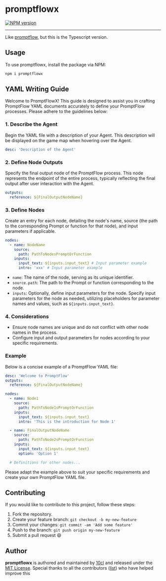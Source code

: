 # promptflowx

[![NPM version](https://img.shields.io/npm/v/promptflowx.svg?style=flat)](https://npmjs.com/package/promptflowx)

---

Like [promptflow](https://github.com/microsoft/promptflow), but this is the Typescript version.

## Usage

To use promptflowx, install the package via NPM:

```bash
npm i promptflowx
```

## **YAML Writing Guide**

Welcome to PromptFlowX! This guide is designed to assist you in crafting PromptFlow YAML documents accurately to define your PromptFlow processes. Please adhere to the guidelines below:

### 1. Describe the Agent

Begin the YAML file with a description of your Agent. This description will be displayed on the game map when hovering over the Agent.

```yaml
desc: 'Description of the Agent'
```

### 2. Define Node Outputs

Specify the final output node of the PromptFlow process. This node represents the endpoint of the entire process, typically reflecting the final output after user interaction with the Agent.

```yaml
outputs:
  reference: ${FinalOutputNodeName}
```

### 3. Define Nodes

Create an entry for each node, detailing the node's name, source (the path to the corresponding Prompt or function for that node), and input parameters if applicable.

```yaml
nodes:
  - name: NodeName
    source:
      path: PathToNodesPromptOrFunction
    inputs:
      input_text: ${inputs.input_text} # Input parameter example
      intro: 'xxx' # Input parameter example
```

* `name`: The name of the node, serving as its unique identifier.
* `source.path`: The path to the Prompt or function corresponding to the node.
* `inputs`: Optionally, define input parameters for the node. Specify input parameters for the node as needed, utilizing placeholders for parameter names and values, such as `${inputs.input_text}`.

### 4. Considerations

* Ensure node names are unique and do not conflict with other node names in the process.
* Configure input and output parameters for nodes according to your specific requirements.

### Example

Below is a concise example of a PromptFlow YAML file:

```yaml
desc: 'Welcome to PromptFlow'
outputs:
  reference: ${FinalOutputNodeName}

nodes:
  - name: Node1
    source:
      path: PathToNode1sPromptOrFunction
    inputs:
      input_text: ${inputs.input_text}
      intro: 'This is the introduction for Node 1'

  - name: FinalOutputNodeName
    source:
      path: PathToNode2sPromptOrFunction
    inputs:
      input_text: ${inputs.input_text}
      option: 'Option 1'

  # Definitions for other nodes...
```

Please adapt the example above to suit your specific requirements and create your own PromptFlow YAML file.

## Contributing

If you would like to contribute to this project, follow these steps:

1. Fork the repository.
2. Create your feature branch: `git checkout -b my-new-feature`
3. Commit your changes: `git commit -am 'Add some feature'`
4. Push to the branch: `git push origin my-new-feature`
5. Submit a pull request 😄

## Author

**promptflowx** is authored and maintained by [10cl](https://github.com/10cl) and released under the [MIT License](./LICENSE). Special thanks to all the contributors ([list](https://github.com/10cl/promptflowx/contributors)) who have helped improve this
